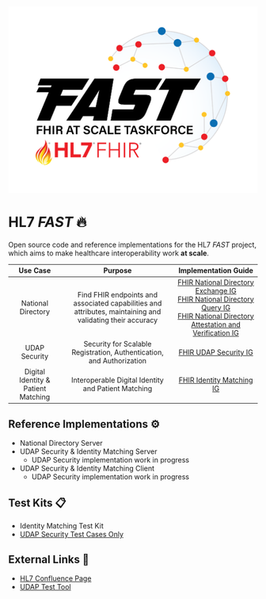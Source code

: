 ![HL7 FHIR At Scale Taskforce!](https://github.com/HL7-FAST/.github/blob/6908834ff93bfaf0ef16acac87bd77a4eac6b2ea/profile/fast_logo_2022.png)

# HL7 *FAST* 🔥

Open source code and reference implementations for the HL7 *FAST* project, which aims to make healthcare interoperability work **at scale**.

| Use Case | Purpose | Implementation Guide |
|:---:|:---:|:---:|
| National Directory | Find FHIR endpoints and associated capabilities and attributes, maintaining and validating their accuracy | [FHIR National Directory Exchange IG](https://build.fhir.org/ig/HL7/fhir-directory-exchange/)<br />[FHIR National Directory Query IG](https://build.fhir.org/ig/HL7/fhir-directory-query)<br />[FHIR National Directory Attestation and Verification IG](https://build.fhir.org/ig/HL7/fhir-directory-attestation) |
| UDAP Security | Security for Scalable Registration, Authentication, and Authorization | [FHIR UDAP Security IG](https://build.fhir.org/ig/HL7/fhir-udap-security-ig/) |
| Digital Identity & Patient Matching | Interoperable Digital Identity and Patient Matching | [FHIR Identity Matching IG](http://build.fhir.org/ig/HL7/fhir-identity-matching-ig/) |

## Reference Implementations ⚙️
 - National Directory Server
 - UDAP Security & Identity Matching Server
   + UDAP Security implementation work in progress
 - UDAP Security & Identity Matching Client
   + UDAP Security implementation work in progress

## Test Kits 📋
 - Identity Matching Test Kit
 - [UDAP Security Test Cases Only](https://github.com/HL7-FAST/.github/blob/54234ac319aa18aee79bc0d09e2a0e325e322e14/FAST_Secuirty_Test_Cases.xlsx)
 
## External Links 🔗
 - [HL7 Confluence Page](https://confluence.hl7.org/display/FAST/FHIR+at+Scale+Taskforce+%28FAST%29+Home)
 - [UDAP Test Tool](https://www.udap.org/UDAPTestTool/)
